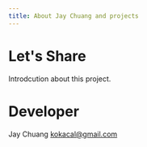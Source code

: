 ```yaml
---
title: About Jay Chuang and projects
---
```


# Let's Share
Introdcution about this project.

# Developer
Jay Chuang
kokacal@gmail.com
